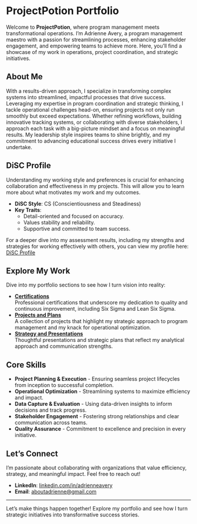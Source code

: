 # ProjectPotion Portfolio

Welcome to **ProjectPotion**, where program management meets transformational operations. I’m Adrienne Avery, a program management maestro with a passion for streamlining processes, enhancing stakeholder engagement, and empowering teams to achieve more. Here, you’ll find a showcase of my work in operations, project coordination, and strategic initiatives.

## About Me
With a results-driven approach, I specialize in transforming complex systems into streamlined, impactful processes that drive success. Leveraging my expertise in program coordination and strategic thinking, I tackle operational challenges head-on, ensuring projects not only run smoothly but exceed expectations. Whether refining workflows, building innovative tracking systems, or collaborating with diverse stakeholders, I approach each task with a big-picture mindset and a focus on meaningful results. My leadership style inspires teams to shine brightly, and my commitment to advancing educational success drives every initiative I undertake.

## DiSC Profile

Understanding my working style and preferences is crucial for enhancing collaboration and effectiveness in my projects. This will allow you to learn more about what motivates my work and my outcomes.

- **DiSC Style**: CS (Conscientiousness and Steadiness)
- **Key Traits**:
  - Detail-oriented and focused on accuracy.
  - Values stability and reliability.
  - Supportive and committed to team success.

For a deeper dive into my assessment results, including my strengths and strategies for working effectively with others, you can view my profile here: [DiSC Profile](Assessments)


## Explore My Work
Dive into my portfolio sections to see how I turn vision into reality:
- [**Certifications**](./Certifications)  
  Professional certifications that underscore my dedication to quality and continuous improvement, including Six Sigma and Lean Six Sigma.
- [**Projects and Plans**](./Projects)  
  A collection of projects that highlight my strategic approach to program management and my knack for operational optimization.
- [**Strategy and Presentations**](./Presentations)  
  Thoughtful presentations and strategic plans that reflect my analytical approach and communication strengths.

## Core Skills
- **Project Planning & Execution** - Ensuring seamless project lifecycles from inception to successful completion.
- **Operational Optimization** - Streamlining systems to maximize efficiency and impact.
- **Data Capture & Evaluation** - Using data-driven insights to inform decisions and track progress.
- **Stakeholder Engagement** - Fostering strong relationships and clear communication across teams.
- **Quality Assurance** - Commitment to excellence and precision in every initiative.

## Let’s Connect
I’m passionate about collaborating with organizations that value efficiency, strategy, and meaningful impact. Feel free to reach out!
- **LinkedIn**: [linkedin.com/in/adrienneavery](https://linkedin.com/in/adrienneavery)
- **Email**: [aboutadrienne@gmail.com](mailto:aboutadrienne@gmail.com)

---

Let’s make things happen together! Explore my portfolio and see how I turn strategic initiatives into transformative success stories.
